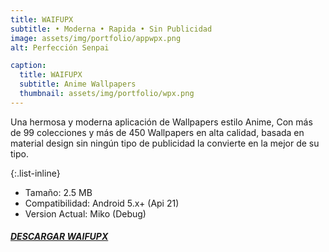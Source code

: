 ```yaml
---
title: WAIFUPX
subtitle: • Moderna • Rapida • Sin Publicidad
image: assets/img/portfolio/appwpx.png
alt: Perfección Senpai

caption:
  title: WAIFUPX
  subtitle: Anime Wallpapers
  thumbnail: assets/img/portfolio/wpx.png
---
```

Una hermosa y moderna aplicación de Wallpapers estilo Anime, Con más de 99 colecciones y más de 450 Wallpapers en alta calidad, basada en material design sin ningún tipo de publicidad la convierte en la mejor de su tipo.

{:.list-inline}
- Tamaño: 2.5 MB
- Compatibilidad: Android 5.x+ (Api 21)
- Version Actual: Miko (Debug)

##### [DESCARGAR WAIFUPX](https://github.com/WaifuPX-DG/WaifuPX/releases/download/3.3.1/WaifuPX_Kanon_HotFix.apk)


